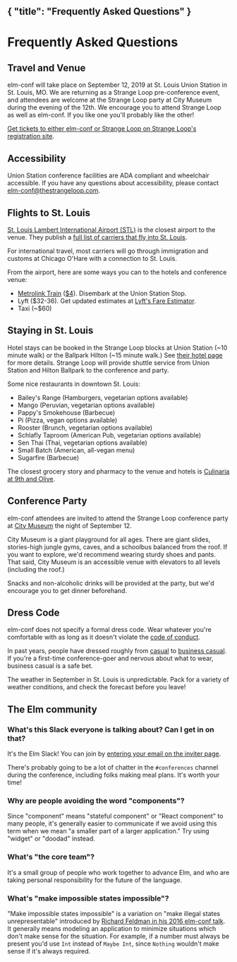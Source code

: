 {
    "title": "Frequently Asked Questions"
}
---

# Frequently Asked Questions

## Travel and Venue

elm-conf will take place on September 12, 2019 at St. Louis Union Station in St. Louis, MO.
We are returning as a Strange Loop pre-conference event, and attendees are welcome at the Strange Loop party at City Museum during the evening of the 12th.
We encourage you to attend Strange Loop as well as elm-conf.
If you like one you'll probably like the other!

[Get tickets to either elm-conf or Strange Loop on Strange Loop's registration site](https://thestrangeloop.com/register.html).

## Accessibility

Union Station conference facilities are ADA compliant and wheelchair accessible. If you have any questions about accessibility, please contact [elm-conf@thestrangeloop.com](mailto:elm-conf@thestrangeloop.com).

## Flights to St. Louis

[St. Louis Lambert International Airport (STL)](https://www.flystl.com/) is the closest airport to the venue.
They publish a [full list of carriers that fly into St. Louis](https://www.flystl.com/flights-and-airlines/airlines).

For international travel, most carriers will go through immigration and customs at Chicago O'Hare with a connection to St. Louis.

From the airport, here are some ways you can to the hotels and conference venue:

- [Metrolink Train](http://www.metrostlouis.org/fares-and-passes/) ([$4](http://www.metrostlouis.org/fares-and-passes/)). Disembark at the Union Station Stop.
- Lyft ($32-36). Get updated estimates at [Lyft's Fare Estimator](https://www.lyft.com/fare-estimate).
- Taxi (~$60)

## Staying in St. Louis

Hotel stays can be booked in the Strange Loop blocks at Union Station (~10 minute walk) or the Ballpark Hilton (~15 minute walk.)
See [their hotel page](https://thestrangeloop.com/register.html) for more details.
Strange Loop will provide shuttle service from Union Station and Hilton Ballpark to the conference and party.

Some nice restaurants in downtown St. Louis:

- Bailey's Range (Hamburgers, vegetarian options available)
- Mango (Peruvian, vegetarian options available)
- Pappy's Smokehouse (Barbecue)
- Pi (Pizza, vegan options available)
- Rooster (Brunch, vegetarian options available)
- Schlafly Taproom (American Pub, vegetarian options available)
- Sen Thai (Thai, vegetarian options available)
- Small Batch (American, all-vegan menu)
- Sugarfire (Barbecue)

The closest grocery story and pharmacy to the venue and hotels is [Culinaria at 9th and Olive](https://goo.gl/maps/p8yYc4xUZoM2).

## Conference Party

elm-conf attendees are invited to attend the Strange Loop conference party at [City Museum](https://www.citymuseum.org/) the night of September 12.

City Museum is a giant playground for all ages.
There are giant slides, stories-high jungle gyms, caves, and a schoolbus balanced from the roof.
If you want to explore, we'd recommend wearing sturdy shoes and pants.
That said, City Museum is an accessible venue with elevators to all levels (including the roof.)

Snacks and non-alcoholic drinks will be provided at the party, but we'd encourage you to get dinner beforehand.

## Dress Code

elm-conf does not specify a formal dress code.
Wear whatever you're comfortable with as long as it doesn't violate the [code of conduct](https://thestrangeloop.com/policies.html).

In past years, people have dressed roughly from [casual](https://en.wikipedia.org/wiki/Casual) to [business casual](https://en.wikipedia.org/wiki/Business_casual).
If you're a first-time conference-goer and nervous about what to wear, business casual is a safe bet.

The weather in September in St. Louis is unpredictable.
Pack for a variety of weather conditions, and check the forecast before you leave!

## The Elm community

### What's this Slack everyone is talking about? Can I get in on that?

It's the Elm Slack!
You can join by [entering your email on the inviter page](http://elmlang.herokuapp.com/).

There's probably going to be a lot of chatter in the `#conferences` channel during the conference, including folks making meal plans.
It's worth your time!

### Why are people avoiding the word "components"?

Since "component" means "stateful component" or "React component" to many people, it's generally easier to communicate if we avoid using this term when we mean "a smaller part of a larger application."
Try using "widget" or "doodad" instead.

### What's "the core team"?

It's a small group of people who work together to advance Elm, and who are taking personal responsibility for the future of the language.

### What's "make impossible states impossible"?

"Make impossible states impossible" is a variation on "make illegal states unrepresentable" introduced by [Richard Feldman in his 2016 elm-conf talk](https://www.youtube.com/watch?v=IcgmSRJHu_8).
It generally means modeling an application to minimize situations which don't make sense for the situation.
For example, if a number must always be present you'd use `Int` instead of `Maybe Int`, since `Nothing` wouldn't make sense if it's always required.
